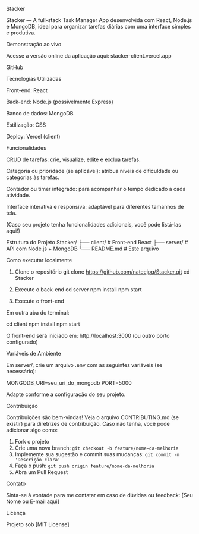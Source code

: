Stacker

Stacker — A full-stack Task Manager App desenvolvida com React, Node.js e MongoDB, ideal para organizar tarefas diárias com uma interface simples e produtiva.

Demonstração ao vivo

Acesse a versão online da aplicação aqui: stacker-client.vercel.app
 
GitHub

Tecnologias Utilizadas

Front-end: React

Back-end: Node.js (possivelmente Express)

Banco de dados: MongoDB

Estilização: CSS

Deploy: Vercel (client)

Funcionalidades

CRUD de tarefas: crie, visualize, edite e exclua tarefas.

Categoria ou prioridade (se aplicável): atribua níveis de dificuldade ou categorias às tarefas.

Contador ou timer integrado: para acompanhar o tempo dedicado a cada atividade.

Interface interativa e responsiva: adaptável para diferentes tamanhos de tela.

(Caso seu projeto tenha funcionalidades adicionais, você pode listá-las aqui!)

Estrutura do Projeto
Stacker/
├── client/      # Front-end React
├── server/      # API com Node.js + MongoDB
└── README.md    # Este arquivo

Como executar localmente
1. Clone o repositório
git clone https://github.com/nateejpg/Stacker.git
cd Stacker

2. Execute o back-end
cd server
npm install
npm start

3. Execute o front-end

Em outra aba do terminal:

cd client
npm install
npm start


O front-end será iniciado em: http://localhost:3000 (ou outro porto configurado)

Variáveis de Ambiente

Em server/, crie um arquivo .env com as seguintes variáveis (se necessário):

MONGODB_URI=seu_uri_do_mongodb
PORT=5000


Adapte conforme a configuração do seu projeto.

Contribuição

Contribuições são bem-vindas! Veja o arquivo CONTRIBUTING.md (se existir) para diretrizes de contribuição. Caso não tenha, você pode adicionar algo como:

1. Fork o projeto  
2. Crie uma nova branch: `git checkout -b feature/nome-da-melhoria`  
3. Implemente sua sugestão e commit suas mudanças: `git commit -m 'Descrição clara'`  
4. Faça o push: `git push origin feature/nome-da-melhoria`  
5. Abra um Pull Request

Contato

Sinta-se à vontade para me contatar em caso de dúvidas ou feedback: [Seu Nome ou E-mail aqui]

Licença

Projeto sob [MIT License]
